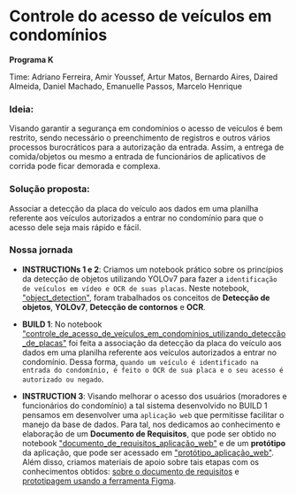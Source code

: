 # Controle do acesso de veículos em condomínios
<b> Programa K </b>

Time: Adriano Ferreira, Amir Youssef, Artur Matos, Bernardo Aires, Daired Almeida, Daniel Machado, Emanuelle Passos, Marcelo Henrique

### Ideia:
Visando garantir a segurança em condomínios o acesso de veículos é bem restrito, sendo necessário o preenchimento de registros e outros vários processos burocráticos para a autorização da entrada. Assim, a entrega de comida/objetos ou mesmo a entrada de funcionários de aplicativos de corrida pode ficar demorada e complexa.

### Solução proposta:
Associar a detecção da placa do veículo aos dados em uma planilha referente aos veículos autorizados a entrar no condomínio para que o acesso dele seja mais rápido e fácil.

### Nossa jornada

* **INSTRUCTIONs 1 e 2**: Criamos um notebook prático sobre os princípios da detecção de objetos utilizando YOLOv7 para fazer a `identificação de veículos em vídeo e OCR de suas placas`. Neste notebook, ["object_detection"](https://github.com/Emanuelle-p/object_detection/blob/main/object_detection.ipynb), foram trabalhados os conceitos de **Detecção de objetos**, **YOLOv7**, **Detecção de contornos** e **OCR**.

* **BUILD 1**: No notebook ["controle_de_acesso_de_veículos_em_condomínios_utilizando_detecção_de_placas"](https://github.com/Emanuelle-p/object_detection/blob/main/controle_de_acesso_de_ve%C3%ADculos_em_condom%C3%ADnios_utilizando_detec%C3%A7%C3%A3o_de_placas.ipynb) foi feita a associação da detecção da placa do veículo aos dados em uma planilha referente aos veículos autorizados a entrar no condomínio. Dessa forma, `quando um veículo é identificado na entrada do condomínio, é feito o OCR de sua placa e o seu acesso é autorizado ou negado`.

* **INSTRUCTION 3**: Visando melhorar o acesso dos usuários (moradores e funcionários do condomínio) a tal sistema desenvolvido no BUILD 1 pensamos em desenvolver uma `aplicação web` que permitisse facilitar o manejo da base de dados. Para tal, nos dedicamos ao conhecimento e elaboração de um **Documento de Requisitos**, que pode ser obtido no notebook ["documento_de_requisitos_aplicação_web"](https://github.com/Emanuelle-p/object_detection/blob/main/documento_de_requisitos_aplica%C3%A7%C3%A3o_web.md) e de um **protótipo** da aplicação, que pode ser acessado em ["protótipo_aplicação_web"](https://github.com/Emanuelle-p/object_detection/blob/main/prot%C3%B3tipo_aplica%C3%A7%C3%A3o_web.md). Além disso, criamos materiais de apoio sobre tais etapas com os conhecimentos obtidos: [sobre o documento de requisitos](https://github.com/Emanuelle-p/object_detection/blob/main/material_de_apoio_documento_de_requisitos.md) e [prototipagem usando a ferramenta Figma](https://github.com/Emanuelle-p/object_detection/blob/main/material_de_apoio_prototipagem_figma.md).
